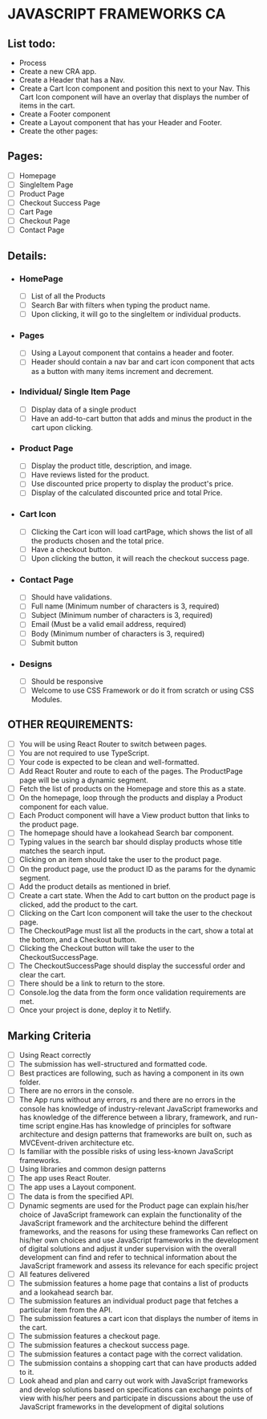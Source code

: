 # JAVASCRIPT FRAMEWORKS CA

## List todo:

- Process
- Create a new CRA app.
- Create a Header that has a Nav.
- Create a Cart Icon component and position this next to your Nav. This Cart Icon component will have an overlay that displays the number of items in the cart.
- Create a Footer component
- Create a Layout component that has your Header and Footer.
- Create the other pages:

## Pages:

- [ ] Homepage
- [ ] SingleItem Page
- [ ] Product Page
- [ ] Checkout Success Page
- [ ] Cart Page
- [ ] Checkout Page
- [ ] Contact Page

## Details:

- ### HomePage

  - [ ] List of all the Products
  - [ ] Search Bar with filters when typing the product name.
  - [ ] Upon clicking, it will go to the singleItem or individual products.

- ### Pages

  - [ ] Using a Layout component that contains a header and footer.
  - [ ] Header should contain a nav bar and cart icon component that acts as a button with many items increment and decrement.

- ### Individual/ Single Item  Page

  - [ ] Display data of a single product
  - [ ] Have an add-to-cart button that adds and minus the product in the cart upon clicking.

- ### Product Page 

  - [ ] Display the product title, description, and image.
  - [ ] Have reviews listed for the product.
  - [ ] Use discounted price property to display the product's price.
  - [ ] Display of the calculated discounted price and total Price.

- ### Cart Icon

  - [ ] Clicking the Cart icon will load cartPage, which shows the list of all the products chosen and the total price.
  - [ ] Have a checkout button.
  - [ ] Upon clicking the button, it will reach the checkout success page.

- ### Contact Page

  - [ ] Should have validations.
  - [ ] Full name (Minimum number of characters is 3, required)
  - [ ] Subject (Minimum number of characters is 3, required)
  - [ ] Email (Must be a valid email address, required)
  - [ ] Body (Minimum number of characters is 3, required)
  - [ ] Submit button

- ### Designs

  - [ ] Should be responsive
  - [ ] Welcome to use CSS Framework or do it from scratch or using CSS Modules.

## OTHER REQUIREMENTS: 

- [ ] You will be using React Router to switch between pages.
- [ ] You are not required to use TypeScript.
- [ ] Your code is expected to be clean and well-formatted.
- [ ] Add React Router and route to each of the pages. The ProductPage page will be using a dynamic segment.
- [ ] Fetch the list of products on the Homepage and store this as a state.
- [ ] On the homepage, loop through the products and display a Product component for each value.
- [ ] Each Product component will have a View product button that links to the product page.
- [ ] The homepage should have a lookahead Search bar component. 
- [ ] Typing values in the search bar should display products whose title matches the search input. 
- [ ] Clicking on an item should take the user to the product page.
- [ ] On the product page, use the product ID as the params for the dynamic segment. 
- [ ] Add the product details as mentioned in brief.
- [ ] Create a cart state. When the Add to cart button on the product page is clicked, add the product to the cart.
- [ ] Clicking on the Cart Icon component will take the user to the checkout page.
- [ ] The CheckoutPage must list all the products in the cart, show a total at the bottom, and a Checkout button.
- [ ] Clicking the Checkout button will take the user to the CheckoutSuccessPage.
- [ ] The CheckoutSuccessPage should display the successful order and clear the cart. 
- [ ] There should be a link to return to the store.
- [ ] Console.log the data from the form once validation requirements are met.
- [ ] Once your project is done, deploy it to Netlify.

## Marking Criteria

- [ ] Using React correctly
- [ ] The submission has well-structured and formatted code.
- [ ] Best practices are following, such as having a component in its own folder.
- [ ] There are no errors in the console.
- [ ] The App runs without any errors, rs and there are no errors in the console
has knowledge of industry-relevant JavaScript frameworks and has knowledge of the difference between a library, framework, and run-time script engine.Has
has knowledge of principles for software architecture and design patterns that frameworks are built on, such as MVCEvent-driven architecture etc.
- [ ] Is familiar with the possible risks of using less-known JavaScript frameworks.
- [ ] Using libraries and common design patterns
- [ ] The app uses React Router.
- [ ] The app uses a Layout component.
- [ ] The data is from the specified API.
- [ ] Dynamic segments are used for the Product page
can explain his/her choice of JavaScript framework
can explain the functionality of the JavaScript framework and the architecture behind the different frameworks, and the reasons for using these frameworks
Can reflect on his/her own choices and use JavaScript frameworks in the development of digital solutions and adjust it under supervision with the overall development
can find and refer to technical information about the JavaScript framework and assess its relevance for each specific project
- [ ] All features delivered
- [ ] The submission features a home page that contains a list of products and a lookahead search bar.
- [ ] The submission features an individual product page that fetches a particular item from the API.
- [ ] The submission features a cart icon that displays the number of items in the cart.
- [ ] The submission features a checkout page.
- [ ] The submission features a checkout success page.
- [ ] The submission features a contact page with the correct validation.
- [ ] The submission contains a shopping cart that can have products added to it. 
- [ ] Look ahead and plan and carry out work with JavaScript frameworks and develop solutions based on specifications
can exchange points of view with his/her peers and participate in discussions about the use of JavaScript frameworks in the development of digital solutions
